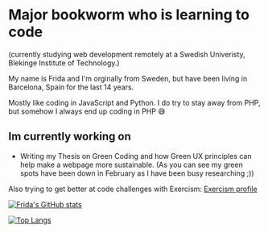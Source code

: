 # Major bookworm who is learning to code 
(currently studying web development remotely at a Swedish Univeristy, Blekinge Institute of Technology.)

My name is Frida and I'm orginally from Sweden, but have been living in Barcelona, Spain for the last 14 years. 

Mostly like coding in JavaScript and Python. I do try to stay away from PHP, but somehow I always end up coding in PHP :sweat_smile:

## Im currently working on

* Writing my Thesis on Green Coding and how Green UX principles can help make a webpage more sustainable. (As you can see my green spots have been down in February as I have been busy researching ;))

Also trying to get better at code challenges with Exercism: [Exercism profile](https://exercism.org/profiles/fridavbg)

[![Frida's GitHub stats](https://github-readme-stats.vercel.app/api?username=fridavbg)](https://github.com/fridavbg/github-readme-stats)

[![Top Langs](https://github-readme-stats.vercel.app/api/top-langs/?username=fridavbg&layout=compact&langs_count=8)](https://github.com/fridavbg/github-readme-stats)

